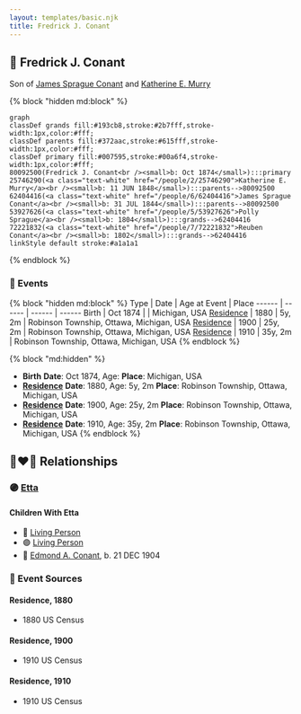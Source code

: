 ```yaml
---
layout: templates/basic.njk
title: Fredrick J. Conant
---
```

## 🔵 Fredrick J. Conant

Son of [James Sprague Conant](/people/6/62404416) and [Katherine E. Murry](/people/2/25746290)

{% block "hidden md:block" %}
```mermaid
graph
classDef grands fill:#193cb8,stroke:#2b7fff,stroke-width:1px,color:#fff;
classDef parents fill:#372aac,stroke:#615fff,stroke-width:1px,color:#fff;
classDef primary fill:#007595,stroke:#00a6f4,stroke-width:1px,color:#fff;
80092500(Fredrick J. Conant<br /><small>b: Oct 1874</small>):::primary
25746290(<a class="text-white" href="/people/2/25746290">Katherine E. Murry</a><br /><small>b: 11 JUN 1848</small>):::parents-->80092500
62404416(<a class="text-white" href="/people/6/62404416">James Sprague Conant</a><br /><small>b: 31 JUL 1844</small>):::parents-->80092500
53927626(<a class="text-white" href="/people/5/53927626">Polly Sprague</a><br /><small>b: 1804</small>):::grands-->62404416
72221832(<a class="text-white" href="/people/7/72221832">Reuben Conant</a><br /><small>b: 1802</small>):::grands-->62404416
linkStyle default stroke:#a1a1a1
```
{% endblock %}

### 📆 Events

{% block "hidden md:block" %}
Type | Date | Age at Event | Place
------ | ------ | ------ | ------
Birth | Oct 1874 |  | Michigan, USA
[Residence](#event-event-0) | 1880 | 5y, 2m | Robinson Township, Ottawa, Michigan, USA
[Residence](#event-event-1) | 1900 | 25y, 2m | Robinson Township, Ottawa, Michigan, USA
[Residence](#event-event-2) | 1910 | 35y, 2m | Robinson Township, Ottawa, Michigan, USA
{% endblock %}

{% block "md:hidden" %}
- **Birth**
**Date**: Oct 1874, Age:
**Place**: Michigan, USA
- **[Residence](#event-event-0)**
**Date**: 1880, Age: 5y, 2m
**Place**: Robinson Township, Ottawa, Michigan, USA
- **[Residence](#event-event-1)**
**Date**: 1900, Age: 25y, 2m
**Place**: Robinson Township, Ottawa, Michigan, USA
- **[Residence](#event-event-2)**
**Date**: 1910, Age: 35y, 2m
**Place**: Robinson Township, Ottawa, Michigan, USA
{% endblock %}

## 👩‍❤️‍👨 Relationships

### 🟣 [Etta ](/people/8/84331585)

#### Children With Etta
* 🔵 [Living Person](/people/9/99028500)
* 🟣 [Living Person](/people/8/81597840)
* 🔵 [Edmond A. Conant](/people/5/5523762), b. 21 DEC 1904
### 📰 Event Sources

#### <a id="event-event-0"></a> Residence, 1880
* 1880 US Census

#### <a id="event-event-1"></a> Residence, 1900
* 1910 US Census

#### <a id="event-event-2"></a> Residence, 1910
* 1910 US Census

